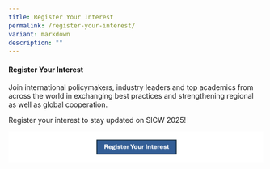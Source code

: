 ```yaml
---
title: Register Your Interest
permalink: /register-your-interest/
variant: markdown
description: ""
---
```

#### **Register Your Interest**

Join international policymakers, industry leaders and top academics from
across the world in exchanging best practices and strengthening regional
as well as global cooperation.

Register your interest to stay updated on SICW 2025!

<a height="300" width="500"> ![](/images/Register_your_interest.png)</a>

